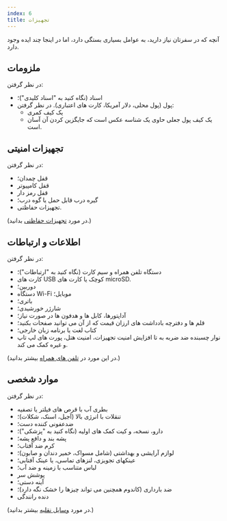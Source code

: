 ```yaml
---
index: 6
title: تجهیزات
---
```

آنچه که در سفرتان نیاز دارید، به عوامل بسیاری بستگی دارد، اما در اینجا چند ایده وجود دارد.

## ملزومات

در نظر گرفتن:

*   اسناد (نگاه کنید به "اسناد کلیدی")؛
*   پول (پول محلی، دلار آمریکا، کارت های اعتباری). در نظر گرفتن:
    * یک کیف کمری
    * یک کیف پول جعلی حاوی یک شناسه عکس است که جایگزین کردن آن آسان است.

## تجهیزات امنیتی

در نظر گرفتن:

*   قفل چمدان؛
*   قفل کامپیوتر
*   قفل رمز دار
*   گیره درب قابل حمل یا گوه درب؛
*   تجهیزات حفاظتی.

(در مورد [تجهیزات حفاظتی](umbrella://travel/protective-equipment) بدانید.)

## اطلاعات و ارتباطات

در نظر گرفتن:

*   دستگاه تلفن همراه و سیم کارت (نگاه کنید به "ارتباطات")؛
*   کارت های USB کوچک یا کارت های microSD.
*   دوربین؛
*   دستگاه Wi-Fi موبایل؛
*   باتری؛
*   شارژر خورشیدی؛
*   آداپتورها، کابل ها و هدفون ها در صورت نیاز؛
*   قلم ها و دفترچه بادداشت های ارزان قیمت که از آن می توانید صفحات بکنید؛
*   کتاب لغت یا برنامه زبان خارجی؛
*   نوار چسبنده ضد ضربه به تا افزایش امنیت تجهیزات، امنیت هتل، پورت های لپ تاپ و غیره کمک می کند.

(در این مورد در [تلفن های همراه](umbrella://communications/mobile-phones/beginner) بیشتر بدانید.)

## موارد شخصی

در نظر گرفتن:

*   بطری آب با قرص های فیلتر یا تصفیه
*   تنقلات با انرژی بالا (آجیل، اسنک، شکلات)؛
*   ضدعفونی کننده دست؛
*   دارو، نسخه، و کیت کمک های اولیه (نگاه کنید به "پزشکی")؛
*   پشه بند و دافع پشه؛
*   کرم ضد آفتاب؛
*   لوازم آرایشی و بهداشتی (شامل مسواک، خمیر دندان و صابون)؛
*   عینکهای تجویزی، لنزهای تماسی، یا عینک آفتابی؛
*   لباس متناسب با زمینه و ضد آب؛
*   پوشش سر
*   آینه دستی؛
*   ضد بارداری (کاندوم همچنین می تواند چیزها را خشک نگه دارد)؛
*   دنده رانندگی

(در مورد [وسایل نقلیه](umbrella://travel/vehicles) بیشتر بدانید.)